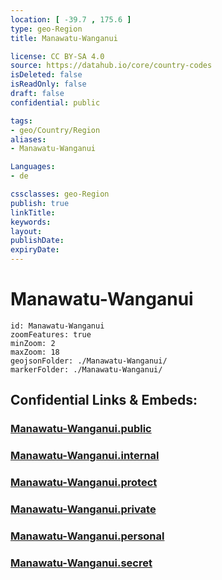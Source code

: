 ```yaml
---
location: [ -39.7 , 175.6 ] 
type: geo-Region
title: Manawatu-Wanganui

license: CC BY-SA 4.0
source: https://datahub.io/core/country-codes
isDeleted: false
isReadOnly: false
draft: false
confidential: public

tags:
- geo/Country/Region
aliases:
- Manawatu-Wanganui

Languages:
- de

cssclasses: geo-Region
publish: true
linkTitle: 
keywords: 
layout: 
publishDate: 
expiryDate: 
---
```


# Manawatu-Wanganui

```leaflet
id: Manawatu-Wanganui
zoomFeatures: true 
minZoom: 2 
maxZoom: 18
geojsonFolder: ./Manawatu-Wanganui/
markerFolder: ./Manawatu-Wanganui/
```


## Confidential Links & Embeds: 

### [Manawatu-Wanganui.public](/_public/\Earth\Continent\Australia\New_Zealand\Regions~New_ZealandManawatu-Wanganui.public.md) 

### [Manawatu-Wanganui.internal](/_internal/\Earth\Continent\Australia\New_Zealand\Regions~New_ZealandManawatu-Wanganui.internal.md) 

### [Manawatu-Wanganui.protect](/_protect/\Earth\Continent\Australia\New_Zealand\Regions~New_ZealandManawatu-Wanganui.protect.md) 

### [Manawatu-Wanganui.private](/_private/\Earth\Continent\Australia\New_Zealand\Regions~New_ZealandManawatu-Wanganui.private.md) 

### [Manawatu-Wanganui.personal](/_personal/\Earth\Continent\Australia\New_Zealand\Regions~New_ZealandManawatu-Wanganui.personal.md) 

### [Manawatu-Wanganui.secret](/_secret/\Earth\Continent\Australia\New_Zealand\Regions~New_ZealandManawatu-Wanganui.secret.md)

